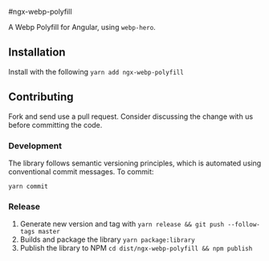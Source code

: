 #ngx-webp-polyfill

A Webp Polyfill for Angular, using `webp-hero`.

## Installation

Install with the following
`yarn add ngx-webp-polyfill`

## Contributing

Fork and send use a pull request. Consider discussing the change with us before committing the code.

### Development

The library follows semantic versioning principles, which is automated using conventional commit messages. To commit:

`yarn commit`

### Release
1. Generate new version and tag with `yarn release && git push --follow-tags master`
2. Builds and package the library `yarn package:library`
3. Publish the library to NPM `cd dist/ngx-webp-polyfill && npm publish`
